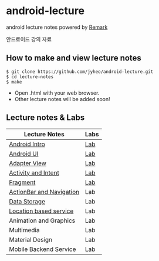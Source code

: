 # android-lecture
android lecture notes
powered by [Remark](https://github.com/gnab/remark)

안드로이드 강의 자료

## How to make and view lecture notes
```
$ git clone https://github.com/jyheo/android-lecture.git
$ cd lecture-notes
$ make
```
* Open .html with your web browser.
* Other lecture notes will be added soon!

## Lecture notes & Labs
Lecture Notes | Labs
---------------|-------------------
[Android Intro](https://jyheo.github.io/android-lecture/android-intro.html) | [Lab](https://github.com/jyheo/android-lecture/blob/master/labs/android-intro-lab.md)
[Android UI](https://jyheo.github.io/android-lecture/android-ui.html) | [Lab](https://github.com/jyheo/android-lecture/blob/master/labs/android-ui-lab.md)
[Adapter View](https://jyheo.github.io/android-lecture/adapter-view.html) | [Lab](https://github.com/jyheo/android-lecture/blob/master/labs/adapter-view-lab.md)
[Activity and Intent](https://jyheo.github.io/android-lecture/activity-intent.html) | [Lab](https://github.com/jyheo/android-lecture/blob/master/labs/activity-intent-lab.md)
[Fragment](https://jyheo.github.io/android-lecture/fragment.html) | [Lab](https://github.com/jyheo/android-lecture/blob/master/labs/fragment-lab.md)
[ActionBar and Navigation](https://jyheo.github.io/android-lecture/actionbar-navigation.html) | Lab
[Data Storage](https://jyheo.github.io/android-lecture/data-storage.html) | Lab
[Location based service](https://jyheo.github.io/android-lecture/location.html) | Lab
Animation and Graphics | Lab
Multimedia | Lab
Material Design | Lab
Mobile Backend Service | Lab
